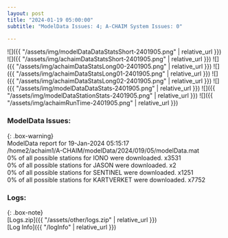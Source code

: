 ```yaml
---
layout: post
title: "2024-01-19 05:00:00"
subtitle: "ModelData Issues: 4; A-CHAIM System Issues: 0"

---
```


![]({{ "/assets/img/modelDataDataStatsShort-2401905.png" | relative_url }})
![]({{ "/assets/img/achaimDataStatsShort-2401905.png" | relative_url }})
![]({{ "/assets/img/achaimDataStatsLong00-2401905.png" | relative_url }})
![]({{ "/assets/img/achaimDataStatsLong01-2401905.png" | relative_url }})
![]({{ "/assets/img/achaimDataStatsLong02-2401905.png" | relative_url }})
![]({{ "/assets/img/modelDataDataStats-2401905.png" | relative_url }})
![]({{ "/assets/img/modelDataStationStats-2401905.png" | relative_url }})
![]({{ "/assets/img/achaimRunTime-2401905.png" | relative_url }})


### ModelData Issues:  
  
{: .box-warning}  
 ModelData report for 19-Jan-2024 05:15:17   
 /home2/achaim1/A-CHAIM/modelData/2024/019/05/modelData.mat   
 0% of all possible stations for IONO were downloaded. x3531   
 0% of all possible stations for JASON were downloaded. x2   
 0% of all possible stations for SENTINEL were downloaded. x1251   
 0% of all possible stations for KARTVERKET were downloaded. x7752   
  


### Logs:  
  
{: .box-note}  
[Logs.zip]({{ "/assets/other/logs.zip" | relative_url }})  
[Log Info]({{ "/logInfo" | relative_url }})  
